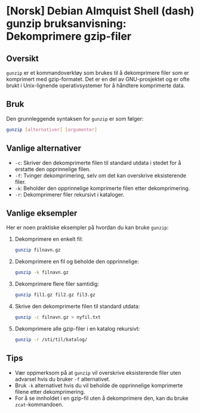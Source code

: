 # [Norsk] Debian Almquist Shell (dash) gunzip bruksanvisning: Dekomprimere gzip-filer

## Oversikt
`gunzip` er et kommandoverktøy som brukes til å dekomprimere filer som er komprimert med gzip-formatet. Det er en del av GNU-prosjektet og er ofte brukt i Unix-lignende operativsystemer for å håndtere komprimerte data.

## Bruk
Den grunnleggende syntaksen for `gunzip` er som følger:

```bash
gunzip [alternativer] [argumenter]
```

## Vanlige alternativer
- `-c`: Skriver den dekomprimerte filen til standard utdata i stedet for å erstatte den opprinnelige filen.
- `-f`: Tvinger dekomprimering, selv om det kan overskrive eksisterende filer.
- `-k`: Beholder den opprinnelige komprimerte filen etter dekomprimering.
- `-r`: Dekomprimerer filer rekursivt i kataloger.

## Vanlige eksempler
Her er noen praktiske eksempler på hvordan du kan bruke `gunzip`:

1. Dekomprimere en enkelt fil:
   ```bash
   gunzip filnavn.gz
   ```

2. Dekomprimere en fil og beholde den opprinnelige:
   ```bash
   gunzip -k filnavn.gz
   ```

3. Dekomprimere flere filer samtidig:
   ```bash
   gunzip fil1.gz fil2.gz fil3.gz
   ```

4. Skrive den dekomprimerte filen til standard utdata:
   ```bash
   gunzip -c filnavn.gz > nyfil.txt
   ```

5. Dekomprimere alle gzip-filer i en katalog rekursivt:
   ```bash
   gunzip -r /sti/til/katalog/
   ```

## Tips
- Vær oppmerksom på at `gunzip` vil overskrive eksisterende filer uten advarsel hvis du bruker `-f` alternativet.
- Bruk `-k` alternativet hvis du vil beholde de opprinnelige komprimerte filene etter dekomprimering.
- For å se innholdet i en gzip-fil uten å dekomprimere den, kan du bruke `zcat`-kommandoen.
